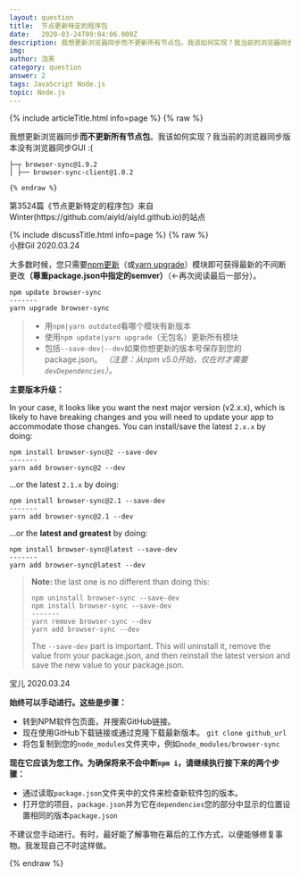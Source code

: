```yaml
---
layout: question
title:  节点更新特定的程序包
date:   2020-03-24T09:04:06.000Z
description: 我想更新浏览器同步而不更新所有节点包。我该如何实现？我当前的浏览器同步版本没有浏览器同步GUI  (├─┬ browser-sync\`1.9.2│ ...
img: 
author: 泡芙
category: question
answer: 2
tags: JavaScript Node.js
topic: Node.js
---
```

<div class="article-root">
  <div class="article">
    {% include articleTitle.html info=page %}
    {% raw %}
    <div class="article-content"><p><font style="vertical-align: inherit;"><font style="vertical-align: inherit;">我想更新浏览器同步</font></font><strong><font style="vertical-align: inherit;"><font style="vertical-align: inherit;">而不更新所有节点包</font></font></strong><font style="vertical-align: inherit;"><font style="vertical-align: inherit;">。</font><font style="vertical-align: inherit;">我该如何实现？</font><font style="vertical-align: inherit;">我当前的浏览器同步版本没有浏览器同步GUI :(</font></font></p>

<pre><code>├─┬ browser-sync@1.9.2<font></font>
│ ├── browser-sync-client@1.0.2<font></font>
</code></pre></div>
    {% endraw %}
  </div>
  <p class="winter_mark">第3524篇《节点更新特定的程序包》来自Winter(https://github.com/aiyld/aiyld.github.io)的站点</p>
  <div class="discuss-wrapper">
    {% include discussTitle.html info=page %}
    {% raw %}
    <div class="discuss-item">
        <div class="discuss-parent">
          <div class="discuss-meta">
            <span class="discuss-user">小胖Gil</span>
            <span class="discuss-time">2020.03.24</span>
          </div>
          <div class="discuss-comment"><p><font style="vertical-align: inherit;"><font style="vertical-align: inherit;">大多数时候，您只需要</font></font><a href="https://docs.npmjs.com/cli/update" rel="noreferrer"><font style="vertical-align: inherit;"><font style="vertical-align: inherit;">npm更新</font></font></a><font style="vertical-align: inherit;"><font style="vertical-align: inherit;">（或</font></font><a href="https://yarnpkg.com/en/docs/cli/upgrade" rel="noreferrer"><font style="vertical-align: inherit;"><font style="vertical-align: inherit;">yarn upgrade</font></font></a><font style="vertical-align: inherit;"><font style="vertical-align: inherit;">）模块即可获得最新的不间断更改</font></font><strong><font style="vertical-align: inherit;"><font style="vertical-align: inherit;">（尊重package.json中指定的semver）</font></font></strong><font style="vertical-align: inherit;"><font style="vertical-align: inherit;">（&lt;-再次阅读最后一部分）。</font></font></p>

<pre><code>npm update browser-sync<font></font>
-------<font></font>
yarn upgrade browser-sync<font></font>
</code></pre>

<blockquote>
  <ul>
  <li><font style="vertical-align: inherit;"><font style="vertical-align: inherit;">用</font></font><code>npm|yarn outdated</code><font style="vertical-align: inherit;"><font style="vertical-align: inherit;">看哪个模块有新版本</font></font></li>
  <li><font style="vertical-align: inherit;"><font style="vertical-align: inherit;">使用</font></font><code>npm update|yarn upgrade</code><font style="vertical-align: inherit;"><font style="vertical-align: inherit;">（无包名）更新所有模块   </font></font></li>
  <li><font style="vertical-align: inherit;"><font style="vertical-align: inherit;">包括</font></font><code>--save-dev|--dev</code><font style="vertical-align: inherit;"><font style="vertical-align: inherit;">如果你想更新的版本号保存到您的package.json。  </font></font><em><font style="vertical-align: inherit;"><font style="vertical-align: inherit;">（注意：从npm v5.0开始，仅在时才需要</font></font><code>devDependencies</code><font style="vertical-align: inherit;"><font style="vertical-align: inherit;">）。</font></font></em></li>
  </ul>
</blockquote>

<p><strong><font style="vertical-align: inherit;"><font style="vertical-align: inherit;">主要版本升级：</font></font></strong></p>

<p>In your case, it looks like you want the next major version (v2.x.x), which is likely to have breaking changes and you will need to update your app to accommodate those changes. You can install/save the latest <code>2.x.x</code> by doing: </p>

<pre><code>npm install browser-sync@2 --save-dev<font></font>
-------<font></font>
yarn add browser-sync@2 --dev<font></font>
</code></pre>

<p>...or the latest <code>2.1.x</code> by doing: </p>

<pre><code>npm install browser-sync@2.1 --save-dev<font></font>
-------<font></font>
yarn add browser-sync@2.1 --dev<font></font>
</code></pre>

<p>...or the <strong>latest and greatest</strong> by doing: </p>

<pre><code>npm install browser-sync@latest --save-dev<font></font>
-------<font></font>
yarn add browser-sync@latest --dev<font></font>
</code></pre>

<blockquote>
  <p><strong>Note:</strong> the last one is no different than doing this:</p>

<pre><code>npm uninstall browser-sync --save-dev<font></font>
npm install browser-sync --save-dev<font></font>
-------<font></font>
yarn remove browser-sync --dev<font></font>
yarn add browser-sync --dev<font></font>
</code></pre>
  
  <p>The <code>--save-dev</code> part is important. This will uninstall it, remove the value from your package.json, and then reinstall the latest version and save the new value to your package.json. </p>
</blockquote></div>
        </div></div><div class="discuss-item">
        <div class="discuss-parent">
          <div class="discuss-meta">
            <span class="discuss-user">宝儿</span>
            <span class="discuss-time">2020.03.24</span>
          </div>
          <div class="discuss-comment"><p><strong><font style="vertical-align: inherit;"><font style="vertical-align: inherit;">始终可以手动进行。</font><font style="vertical-align: inherit;">这些是步骤：</font></font></strong></p>

<ul>
<li><font style="vertical-align: inherit;"><font style="vertical-align: inherit;">转到NPM软件包页面，并搜索GitHub链接。</font></font></li>
<li><font style="vertical-align: inherit;"><font style="vertical-align: inherit;">现在使用GitHub下载链接或通过克隆下载最新版本。 </font></font><code>git clone github_url</code></li>
<li><font style="vertical-align: inherit;"><font style="vertical-align: inherit;">将包复制到您的</font></font><code>node_modules</code><font style="vertical-align: inherit;"><font style="vertical-align: inherit;">文件夹中，例如</font></font><code>node_modules/browser-sync</code></li>
</ul>

<p><strong><font style="vertical-align: inherit;"><font style="vertical-align: inherit;">现在它应该为您工作。</font><font style="vertical-align: inherit;">为确保将来不会中断</font></font><code>npm i</code><font style="vertical-align: inherit;"><font style="vertical-align: inherit;">，请继续执行接下来的两个步骤：</font></font></strong></p>

<ul>
<li><font style="vertical-align: inherit;"><font style="vertical-align: inherit;">通过读取</font></font><code>package.json</code><font style="vertical-align: inherit;"><font style="vertical-align: inherit;">文件夹中</font><font style="vertical-align: inherit;">的</font><font style="vertical-align: inherit;">文件来</font><font style="vertical-align: inherit;">检查新软件包的版本</font><font style="vertical-align: inherit;">。</font></font></li>
<li><font style="vertical-align: inherit;"><font style="vertical-align: inherit;">打开您的项目，</font></font><code>package.json</code><font style="vertical-align: inherit;"><font style="vertical-align: inherit;">并为它在</font></font><code>dependencies</code><font style="vertical-align: inherit;"><font style="vertical-align: inherit;">您</font><font style="vertical-align: inherit;">的</font><font style="vertical-align: inherit;">部分中</font><font style="vertical-align: inherit;">显示的位置设置相同的版本</font></font><code>package.json</code></li>
</ul>

<p><font style="vertical-align: inherit;"><font style="vertical-align: inherit;">不建议您手动进行。</font><font style="vertical-align: inherit;">有时，最好能了解事物在幕后的工作方式，以便能够修复事物。</font><font style="vertical-align: inherit;">我发现自己不时这样做。</font></font></p></div>
        </div></div>
    {% endraw %}
  </div>
<div>
